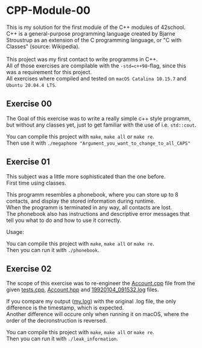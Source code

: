 # CPP-Module-00

This is my solution for the first module of the C++ modules of 42school.<br>
C++ is a general-purpose programming language created by Bjarne Stroustrup as an extension of the C programming language, or "C with Classes" (source: Wikipedia).<br><br>
This project was my first contact to write programms in C++.<br>
All of those exercises are compilable with the `-std=c++98`-flag, since this was a requirement for this project.<br>
All exercises where compiled and tested on `macOS Catalina 10.15.7` and `Ubuntu 20.04.4 LTS`.<br>

## Exercise 00

The Goal of this exercise was to write a really simple c++ style programm, but without any classes yet, just to get familiar with the use of i.e. `std::cout`.


You can compile this project with `make`, `make all` or `make re`.<br>
Then use it with `./megaphone "Argument_you_want_to_change_to_all_CAPS"`


## Exercise 01

This subject was a little more sophisticated than the one before.<br>
First time using classes.<br>


This programm resembles a phonebook, where you can store up to 8 contacts, and display the stored information during runtime.<br>
When the programm is terminated in any way, all contacts are lost.<br>
The phonebook also has instructions and descriptive error messages that tell you what to do and how to use it correctly.


Usage:

You can compile this project with `make`, `make all` or `make re`.<br>
Then you can run it with `./phonebook`.<br>


## Exercise 02

The scope of this exercise was to re-engineer the [Account.cpp](https://github.com/tblaase/CPP-Module-00/blob/main/ex02/src/Account.cpp) file from the given [tests.cpp](https://github.com/tblaase/CPP-Module-00/blob/main/ex02/src/tests.cpp), [Account.hpp](https://github.com/tblaase/CPP-Module-00/blob/main/ex02/include/Account.hpp) and [19920104_091532.log](https://github.com/tblaase/CPP-Module-00/blob/main/ex02/19920104_091532.log) files.


If you compare my output ([my.log](https://github.com/tblaase/CPP-Module-00/blob/main/ex02/my.log)) with the original .log file, the only difference is the timestamp, which is expected.<br>
Another difference will occure only when running it on macOS, where the order of the decronstruction is reversed.<br>

You can compile this project with `make`, `make all` or `make re`.<br>
Then you can run it with `./leak_information`.<br>